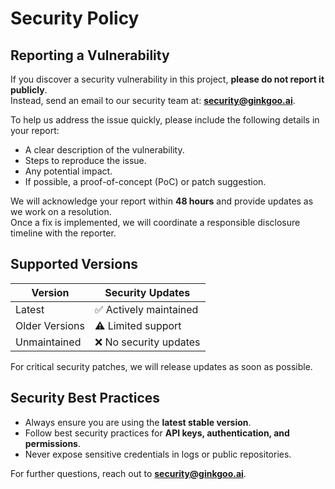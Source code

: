 # Security Policy

## Reporting a Vulnerability

If you discover a security vulnerability in this project, **please do not report it publicly**.  
Instead, send an email to our security team at: **[security@ginkgoo.ai](mailto:security@ginkgoo.ai)**.

To help us address the issue quickly, please include the following details in your report:
- A clear description of the vulnerability.
- Steps to reproduce the issue.
- Any potential impact.
- If possible, a proof-of-concept (PoC) or patch suggestion.

We will acknowledge your report within **48 hours** and provide updates as we work on a resolution.  
Once a fix is implemented, we will coordinate a responsible disclosure timeline with the reporter.

## Supported Versions

| Version | Security Updates |
|---------|----------------|
| Latest  | ✅ Actively maintained |
| Older Versions | ⚠️ Limited support |
| Unmaintained | ❌ No security updates |

For critical security patches, we will release updates as soon as possible.

## Security Best Practices

- Always ensure you are using the **latest stable version**.
- Follow best security practices for **API keys, authentication, and permissions**.
- Never expose sensitive credentials in logs or public repositories.

For further questions, reach out to **[security@ginkgoo.ai](mailto:security@ginkgoo.ai)**.